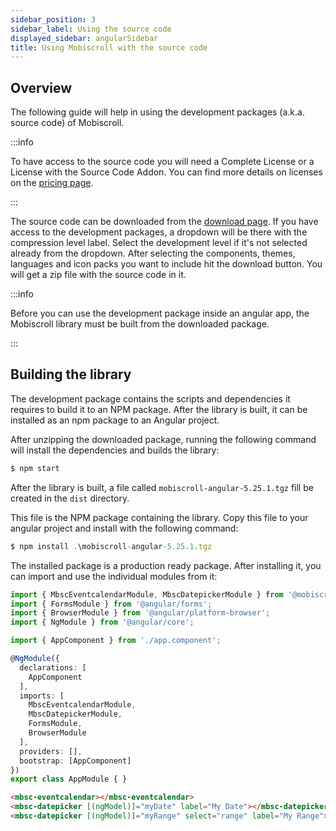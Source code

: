 ```yaml
---
sidebar_position: 3
sidebar_label: Using the source code
displayed_sidebar: angularSidebar
title: Using Mobiscroll with the source code
---
```


## Overview

The following guide will help in using the development packages (a.k.a. source code) of Mobiscroll.

:::info

To have access to the source code you will need a Complete License or a License with the Source Code Addon.
You can find more details on licenses on the [pricing page](https://mobiscroll.com/pricing).

:::

The source code can be downloaded from the [download page](https://download.mobiscroll.com/). If you have access to the development packages, a dropdown will be there with the compression level label. Select the development level if it's not selected already from the dropdown. After selecting the components, themes, languages and icon packs you want to include hit the download button. You will get a zip file with the source code in it.

:::info

Before you can use the development package inside an angular app, the Mobiscroll library must be built from the downloaded package.

:::

## Building the library

The development package contains the scripts and dependencies it requires to build it to an NPM package. After the library is built, it can be installed as an npm package to an Angular project.

After unzipping the downloaded package, running the following command will install the dependencies and builds the library:

```jsx
$ npm start
```

After the library is built, a file called `mobiscroll-angular-5.25.1.tgz` fill be created in the `dist` directory.

This file is the NPM package containing the library. Copy this file to your angular project and install with the following command:

```jsx
$ npm install .\mobiscroll-angular-5.25.1.tgz
```

The installed package is a production ready package. After installing it, you can import and use the individual modules from it:

```ts title="app.module.ts"
import { MbscEventcalendarModule, MbscDatepickerModule } from '@mobiscroll/angular';
import { FormsModule } from '@angular/forms';
import { BrowserModule } from '@angular/platform-browser';
import { NgModule } from '@angular/core';

import { AppComponent } from './app.component';

@NgModule({
  declarations: [
    AppComponent
  ],
  imports: [ 
    MbscEventcalendarModule,
    MbscDatepickerModule,
    FormsModule,  
    BrowserModule
  ],
  providers: [],
  bootstrap: [AppComponent]
})
export class AppModule { }
```

```html title="app.component.html"
<mbsc-eventcalendar></mbsc-eventcalendar>
<mbsc-datepicker [(ngModel)]="myDate" label="My Date"></mbsc-datepicker>
<mbsc-datepicker [(ngModel)]="myRange" select="range" label="My Range"></mbsc-datepicker>
```